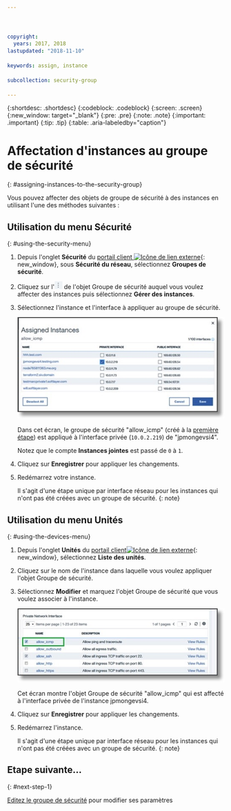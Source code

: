 ```yaml
---



copyright:
  years: 2017, 2018
lastupdated: "2018-11-10"

keywords: assign, instance

subcollection: security-group

---
```


{:shortdesc: .shortdesc}
{:codeblock: .codeblock}
{:screen: .screen}
{:new_window: target="_blank"}
{:pre: .pre}
{:note: .note}
{:important: .important}
{:tip: .tip}
{:table: .aria-labeledby="caption"}

# Affectation d'instances au groupe de sécurité
{: #assigning-instances-to-the-security-group}

Vous pouvez affecter des objets de groupe de sécurité à des instances en utilisant l'une des méthodes suivantes :

## Utilisation du menu Sécurité
{: #using-the-security-menu}

1. Depuis l'onglet **Sécurité** du [portail client ![Icône de lien externe](../../icons/launch-glyph.svg "Icône de lien externe")](https://cloud.ibm.com/classic){: new_window}, sous **Sécurité du réseau**, sélectionnez **Groupes de sécurité**.
2. Cliquez sur l'![icône Plus](./images/more_icon.jpg) de l'objet Groupe de sécurité auquel vous voulez affecter des instances puis sélectionnez **Gérer des instances**.
3. Sélectionnez l'instance et l'interface à appliquer au groupe de sécurité.

	![Instances affectées](./images/security_assign.jpg)

	Dans cet écran, le groupe de sécurité "allow_icmp" (créé à la [première étape](/docs/infrastructure/security-groups?topic=security-groups-creating-a-security-group)) est appliqué à l'interface privée (`10.0.2.219`) de "jpmongevsi4".

	Notez que le compte **Instances jointes** est passé de `0` à `1`.

4. Cliquez sur **Enregistrer** pour appliquer les changements.

5. Redémarrez votre instance.

	Il s'agit d'une étape unique par interface réseau pour les instances qui n'ont pas été créées avec un groupe de sécurité.
  {: note}

## Utilisation du menu Unités
{: #using-the-devices-menu}

1. Depuis l'onglet **Unités** du [portail client![Icône de lien externe](../../icons/launch-glyph.svg "Icône de lien externe")](https://cloud.ibm.com/classic){: new_window}, sélectionnez **Liste des unités**.
2. Cliquez sur le nom de l'instance dans laquelle vous voulez appliquer l'objet Groupe de sécurité.
3. Sélectionnez **Modifier** et marquez l'objet Groupe de sécurité que vous voulez associer à l'instance.

	![Interface réseau privé](./images/device_assign.jpg)

	Cet écran montre l'objet Groupe de sécurité "allow_icmp" qui est affecté à l'interface privée de l'instance jpmongevsi4.
4. Cliquez sur **Enregistrer** pour appliquer les changements.

5. Redémarrez l'instance.

	Il s'agit d'une étape unique par interface réseau pour les instances qui n'ont pas été créées avec un groupe de sécurité.
  {: note}

## Etape suivante...
{: #next-step-1}

[Editez le groupe de sécurité](/docs/infrastructure/security-groups?topic=security-groups-editing-a-security-group) pour modifier ses paramètres  
